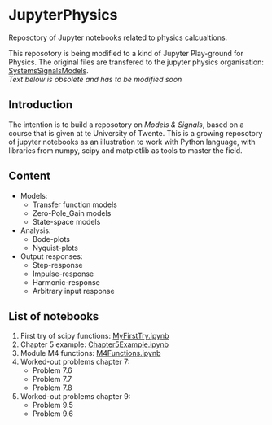 # JupyterPhysics
Reposotory of Jupyter notebooks related to physics calcualtions. 

This reposotory is being modified to a kind of Jupyter Play-ground for Physics. 
The original files are transfered to the jupyter physics organisation: [SystemsSignalsModels](https://github.com/jupyterphysics/SystemsSignalsModels).  
*Text below is obsolete and has to be modified soon*
## Introduction
The intention is to build a reposotory on *Models & Signals*, based on a course that is given at te University of Twente. 
This is a growing reposotory of jupyter notebooks as an illustration to work with Python language, with libraries from numpy, scipy and matplotlib as tools to master the field. 
## Content
* Models:
  * Transfer function models
  * Zero-Pole_Gain models
  * State-space models
* Analysis:
  * Bode-plots
  * Nyquist-plots
* Output responses:
  * Step-response
  * Impulse-response
  * Harmonic-response
  * Arbitrary input response
  
## List of notebooks
1. First try of scipy functions: [MyFirstTry.ipynb](https://github.com/jwjvsr/JupyterPhysics/blob/master/MyFirstTry.ipynb) 
2. Chapter 5 example: [Chapter5Example.ipynb](https://github.com/jwjvsr/JupyterPhysics/blob/master/Chapter5Example.ipynb)
3. Module M4 functions: [M4Functions.ipynb](https://github.com/jwjvsr/JupyterPhysics/blob/master/M4Functions.ipynb)
4. Worked-out problems chapter 7:
   * Problem 7.6
   * Problem 7.7
   * Problem 7.8
5. Worked-out problems chapter 9:
   * Problem 9.5
   * Problem 9.6
